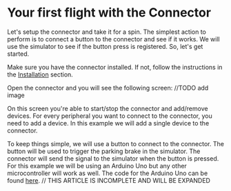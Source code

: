 # Your first flight with the Connector

Let's setup the connector and take it for a spin. The simplest action to perform is to connect a button to the connector and see if it works. We will use the simulator to see if the button press is registered.
So, let's get started.

Make sure you have the connector installed. If not, follow the instructions in the [Installation](./ch01-01-installation.md) section.

Open the connector and you will see the following screen:
//TODO add image

On this screen you're able to start/stop the connector and add/remove devices. For every peripheral you want to connect to the connector, you need to add a device. In this example we will add a single device to the connector.

To keep things simple, we will use a button to connect to the connector. The button will be used to trigger the parking brake in the simulator. The connector will send the signal to the simulator when the button is pressed. For this example we will be using an Arduino Uno but any other microcontroller will work as well. The code for the Arduino Uno can be found [here](./examples/button_input_code.md).
// THIS ARTICLE IS INCOMPLETE AND WILL BE EXPANDED
